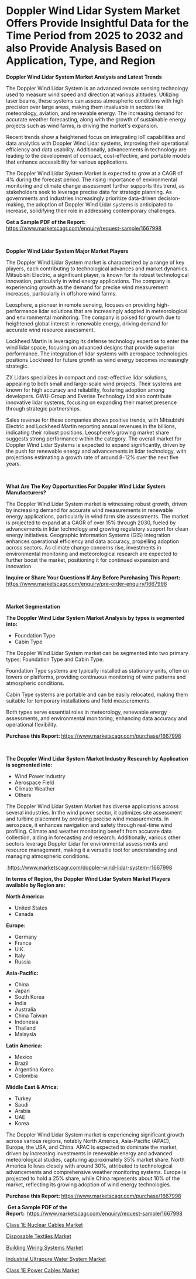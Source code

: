 <p><h1>Doppler Wind Lidar System Market Offers Provide Insightful Data for the Time Period from 2025 to 2032 and also Provide Analysis Based on Application, Type, and Region</h1></p><p><strong>Doppler Wind Lidar System Market Analysis and Latest Trends</strong></p>
<p><p>The Doppler Wind Lidar System is an advanced remote sensing technology used to measure wind speed and direction at various altitudes. Utilizing laser beams, these systems can assess atmospheric conditions with high precision over large areas, making them invaluable in sectors like meteorology, aviation, and renewable energy. The increasing demand for accurate weather forecasting, along with the growth of sustainable energy projects such as wind farms, is driving the market's expansion.</p><p>Recent trends show a heightened focus on integrating IoT capabilities and data analytics with Doppler Wind Lidar systems, improving their operational efficiency and data usability. Additionally, advancements in technology are leading to the development of compact, cost-effective, and portable models that enhance accessibility for various applications. </p><p>The Doppler Wind Lidar System Market is expected to grow at a CAGR of 4% during the forecast period. The rising importance of environmental monitoring and climate change assessment further supports this trend, as stakeholders seek to leverage precise data for strategic planning. As governments and industries increasingly prioritize data-driven decision-making, the adoption of Doppler Wind Lidar systems is anticipated to increase, solidifying their role in addressing contemporary challenges.</p></p>
<p><strong>Get a Sample PDF of the Report:&nbsp;</strong> <a href="https://www.marketscagr.com/enquiry/request-sample/1667998?utm_campaign=1868&utm_medium=2&utm_source=Github&utm_content=ia&utm_term=08032025&utm_id=doppler-wind-lidar-system">https://www.marketscagr.com/enquiry/request-sample/1667998</a></p>
<p>&nbsp;</p>
<p><strong>Doppler Wind Lidar System Major Market Players</strong></p>
<p><p>The Doppler Wind Lidar System market is characterized by a range of key players, each contributing to technological advances and market dynamics. Mitsubishi Electric, a significant player, is known for its robust technological innovation, particularly in wind energy applications. The company is experiencing growth as the demand for precise wind measurement increases, particularly in offshore wind farms.</p><p>Leosphere, a pioneer in remote sensing, focuses on providing high-performance lidar solutions that are increasingly adopted in meteorological and environmental monitoring. The company is poised for growth due to heightened global interest in renewable energy, driving demand for accurate wind resource assessment.</p><p>Lockheed Martin is leveraging its defense technology expertise to enter the wind lidar space, focusing on advanced designs that provide superior performance. The integration of lidar systems with aerospace technologies positions Lockheed for future growth as wind energy becomes increasingly strategic.</p><p>ZX Lidars specializes in compact and cost-effective lidar solutions, appealing to both small and large-scale wind projects. Their systems are known for high accuracy and reliability, fostering adoption among developers. GWU-Group and Everise Technology Ltd also contribute innovative lidar systems, focusing on expanding their market presence through strategic partnerships.</p><p>Sales revenue for these companies shows positive trends, with Mitsubishi Electric and Lockheed Martin reporting annual revenues in the billions, indicating their robust positions. Leosphere's growing market share suggests strong performance within the category. The overall market for Doppler Wind Lidar Systems is expected to expand significantly, driven by the push for renewable energy and advancements in lidar technology, with projections estimating a growth rate of around 8-12% over the next five years.</p></p>
<p>&nbsp;</p>
<p><strong>What Are The Key Opportunities For Doppler Wind Lidar System Manufacturers?</strong></p>
<p><p>The Doppler Wind Lidar System market is witnessing robust growth, driven by increasing demand for accurate wind measurements in renewable energy applications, particularly in wind farm site assessments. The market is projected to expand at a CAGR of over 15% through 2030, fueled by advancements in lidar technology and growing regulatory support for clean energy initiatives. Geographic Information Systems (GIS) integration enhances operational efficiency and data accuracy, propelling adoption across sectors. As climate change concerns rise, investments in environmental monitoring and meteorological research are expected to further boost the market, positioning it for continued expansion and innovation.</p></p>
<p><strong>Inquire or Share Your Questions If Any Before Purchasing This Report:</strong> <a href="https://www.marketscagr.com/enquiry/pre-order-enquiry/1667998?utm_campaign=1868&utm_medium=2&utm_source=Github&utm_content=ia&utm_term=08032025&utm_id=doppler-wind-lidar-system">https://www.marketscagr.com/enquiry/pre-order-enquiry/1667998</a></p>
<p>&nbsp;</p>
<p><strong>Market Segmentation</strong></p>
<p><strong>The Doppler Wind Lidar System Market Analysis by types is segmented into:</strong></p>
<p><ul><li>Foundation Type</li><li>Cabin Type</li></ul></p>
<p><p>The Doppler Wind Lidar System market can be segmented into two primary types: Foundation Type and Cabin Type. </p><p>Foundation Type systems are typically installed as stationary units, often on towers or platforms, providing continuous monitoring of wind patterns and atmospheric conditions. </p><p>Cabin Type systems are portable and can be easily relocated, making them suitable for temporary installations and field measurements. </p><p>Both types serve essential roles in meteorology, renewable energy assessments, and environmental monitoring, enhancing data accuracy and operational flexibility.</p></p>
<p><strong>Purchase this Report:&nbsp;</strong><a href="https://www.marketscagr.com/purchase/1667998?utm_campaign=1868&utm_medium=2&utm_source=Github&utm_content=ia&utm_term=08032025&utm_id=doppler-wind-lidar-system">https://www.marketscagr.com/purchase/1667998</a></p>
<p>&nbsp;</p>
<p><strong>The Doppler Wind Lidar System Market Industry Research by Application is segmented into:</strong></p>
<p><ul><li>Wind Power Industry</li><li>Aerospace Field</li><li>Climate Weather</li><li>Others</li></ul></p>
<p><p>The Doppler Wind Lidar System Market has diverse applications across several industries. In the wind power sector, it optimizes site assessment and turbine placement by providing precise wind measurements. In aerospace, it enhances navigation and safety through real-time wind profiling. Climate and weather monitoring benefit from accurate data collection, aiding in forecasting and research. Additionally, various other sectors leverage Doppler Lidar for environmental assessments and resource management, making it a versatile tool for understanding and managing atmospheric conditions.</p></p>
<p><a href="https://www.marketscagr.com/doppler-wind-lidar-system-r1667998?utm_campaign=1868&utm_medium=2&utm_source=Github&utm_content=ia&utm_term=08032025&utm_id=doppler-wind-lidar-system">&nbsp;https://www.marketscagr.com/doppler-wind-lidar-system-r1667998</a></p>
<p><strong>In terms of Region, the Doppler Wind Lidar System Market Players available by Region are:</strong></p>
<p>
    <p> <strong> North America: </strong>
        <ul>
            <li>United States</li>
            <li>Canada</li>
        </ul>
        </p> 
    <p> <strong> Europe: </strong>
        <ul>
            <li>Germany</li>
            <li>France</li>
            <li>U.K.</li>
            <li>Italy</li>
            <li>Russia</li>
        </ul>
        </p> 
    <p> <strong> Asia-Pacific: </strong>
        <ul>
            <li>China</li>
            <li>Japan</li>
            <li>South Korea</li>
            <li>India</li>
            <li>Australia</li>
            <li>China Taiwan</li>
            <li>Indonesia</li>
            <li>Thailand</li>
            <li>Malaysia</li>
        </ul>
        </p> 
    <p> <strong> Latin America: </strong>
        <ul>
            <li>Mexico</li>
            <li>Brazil</li>
            <li>Argentina Korea</li>
            <li>Colombia</li>
        </ul>
        </p> 
    <p> <strong> Middle East & Africa: </strong>
        <ul>
            <li>Turkey</li>
            <li>Saudi</li>
            <li>Arabia</li>
            <li>UAE</li>
            <li>Korea</li>
        </ul>
    </p>
    </p>
<p><p>The Doppler Wind Lidar System market is experiencing significant growth across various regions, notably North America, Asia-Pacific (APAC), Europe, the USA, and China. APAC is expected to dominate the market, driven by increasing investments in renewable energy and advanced meteorological studies, capturing approximately 35% market share. North America follows closely with around 30%, attributed to technological advancements and comprehensive weather monitoring systems. Europe is projected to hold a 25% share, while China represents about 10% of the market, reflecting its growing adoption of wind energy technologies.</p></p>
<p><strong>Purchase this Report: </strong><a href="https://www.marketscagr.com/purchase/1667998?utm_campaign=1868&utm_medium=2&utm_source=Github&utm_content=ia&utm_term=08032025&utm_id=doppler-wind-lidar-system">https://www.marketscagr.com/purchase/1667998</a></p>
<p>&nbsp;<strong>Get a Sample PDF of the Report:&nbsp;&nbsp;</strong><a href="https://www.marketscagr.com/enquiry/request-sample/1667998?utm_campaign=1868&utm_medium=2&utm_source=Github&utm_content=ia&utm_term=08032025&utm_id=doppler-wind-lidar-system">https://www.marketscagr.com/enquiry/request-sample/1667998</a></p>
<p><strong></strong></p>
<p><p><a href="https://github.com/suebabuhai/Market-Research-Report-List-1/blob/main/class-1e-nuclear-cables-market.md?utm_campaign=1868&utm_medium=2&utm_source=Github&utm_content=ia&utm_term=08032025&utm_id=doppler-wind-lidar-system">Class 1E Nuclear Cables Market</a></p><p><a href="https://github.com/RickHolmes3/Market-Research-Report-List-7/blob/main/disposable-textiles-market.md?utm_campaign=1868&utm_medium=2&utm_source=Github&utm_content=ia&utm_term=08032025&utm_id=doppler-wind-lidar-system">Disposable Textiles Market</a></p><p><a href="https://github.com/dagnewopus/Market-Research-Report-List-1/blob/main/building-wiring-systems-market.md?utm_campaign=1868&utm_medium=2&utm_source=Github&utm_content=ia&utm_term=08032025&utm_id=doppler-wind-lidar-system">Building Wiring Systems Market</a></p><p><a href="https://github.com/papnider/Market-Research-Report-List-1/blob/main/industrial-ultrapure-water-system-market.md?utm_campaign=1868&utm_medium=2&utm_source=Github&utm_content=ia&utm_term=08032025&utm_id=doppler-wind-lidar-system">Industrial Ultrapure Water System Market</a></p><p><a href="https://github.com/nyanikumchu/Market-Research-Report-List-1/blob/main/class-1e-power-cables-market.md?utm_campaign=1868&utm_medium=2&utm_source=Github&utm_content=ia&utm_term=08032025&utm_id=doppler-wind-lidar-system">Class 1E Power Cables Market</a></p></p>